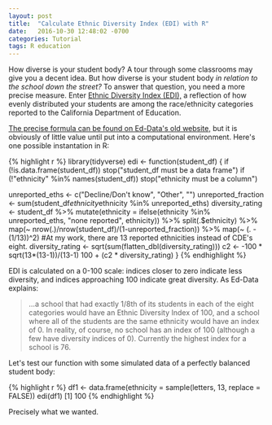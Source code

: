 ```yaml
---
layout: post
title:  "Calculate Ethnic Diversity Index (EDI) with R"
date:   2016-10-30 12:48:02 -0700
categories: Tutorial
tags: R education
---
```


How diverse is your student body? A tour through some classrooms may give you a decent idea. But how diverse is your student body *in relation
to the school down the street?* To answer that question, you need a more precise measure. Enter [Ethnic Diversity Index (EDI),](https://www.ed-data.k12.ca.us/Pages/EthnicDiversityIndex.aspx)
a reflection of how evenly distributed your students are among the race/ethnicity categories reported to the California Department of Education.

<!--more-->

[The precise formula can be found on Ed-Data's old website,](https://www.ed-data.k12.ca.us/Pages/Ethnic-Diversity-Index-Calculation.aspx) but it is obviously of little value
until put into a computational environment. Here's one possible instantation in R:

{% highlight r %}
library(tidyverse)
edi <- function(student_df) {
  if (!is.data.frame(student_df)) stop("student_df must be a data frame")
  if (!"ethnicity" %in% names(student_df)) stop("ethnicity must be a column")
  
  unreported_eths <- c("Decline/Don't know", "Other", "")
  unreported_fraction <- sum(student_df$ethnicity %in% unreported_eths)/sum(!student_df$ethnicity %in% unreported_eths)
  diversity_rating <- student_df %>% 
    mutate(ethnicity = ifelse(ethnicity %in% unreported_eths, "none reported", ethnicity)) %>% 
    split(.$ethnicity) %>% 
    map(~ nrow(.)/nrow(student_df)/(1-unreported_fraction)) %>% 
    map(~ (. - (1/13))^2) #At my work, there are 13 reported ethnicities instead of CDE's eight.
  diversity_rating <- sqrt(sum(flatten_dbl(diversity_rating)))
  c2 <- -100 * sqrt(13*(13-1))/(13-1)
  100 + (c2 * diversity_rating)
}
{% endhighlight %}

EDI is calculated on a 0-100 scale: indices closer to zero indicate less diversity, and indices approaching 100 indicate great diversity. 
As Ed-Data explains:

> ...a school that had exactly 1/8th of its students in each of the eight categories would have an Ethnic Diversity Index of 100, and a school where all of the students are the same ethnicity would have an index of 0. In reality, of course, no school has an index of 100 (although a few have diversity indices of 0). Currently the highest index for a school is 76.

Let's test our function with some simulated data of a perfectly balanced student body:

{% highlight r %}
df1 <- data.frame(ethnicity = sample(letters, 13, replace = FALSE))
edi(df1)
[1] 100
{% endhighlight %}

Precisely what we wanted.

